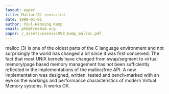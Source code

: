 ```yaml
---
layout: paper
title: Malloc(3) revisited
date: 1998-01-01
author: Poul-Henning Kamp
email: phk@freebsd.org 
paper: /_assets/usenix1998_kamp_malloc.pdf
---
```

malloc (3) is one of the oldest parts of the C language environment and not surprisingly the world has changed a bit since it was first conceived. The fact that most UNIX kernels have changed from swap/segment to virtual memory/page based memory management has not been sufficiently reflected in the implementations of the malloc/free API.
A new implementation was designed, written, tested and bench-marked with an eye on the workings and performance characteristics of modern Virtual Memory systems. It works OK.
